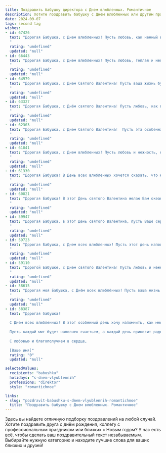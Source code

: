 ```yaml
---
title: Поздравить бабушку директора с Днем влюбленных. Романтичное
description: Хотите поздравить бабушку с Днем влюбленных или другим праздником? Наш ИИ создаст незабываемое поздравление, а вы обязательно выделитесь среди других.  
date: 2024-09-07
tags: second tag
wishes:
- id: 67426
  text: "Дорогая Бабушка, с Днем влюбленных! Пусть любовь, как нежный весенний цветок, расцветает в вашем сердце, наполняя его теплом и радостью. Желаю Вам океан нежности, море счастья и лучистую улыбку каждого дня!
  "
  rating: "undefined"
  updated: "null"
- id: 66443
  text: "Дорогая Бабушка, с Днем влюбленных! Пусть любовь, теплая и нежная, как Ваши объятия, всегда согревает Ваше сердце, а жизнь  будет полна прекрасных моментов, как яркие звезды на ночном небе.
  "
  rating: "undefined"
  updated: "null"
- id: 64979
  text: "Дорогая Бабушка, с Днем Святого Валентина! Пусть ваша жизнь будет полна любви, как прекрасный весенний сад, а сердце всегда греет теплота и нежность. Желаю вам здоровья, счастья и безграничной радости, чтобы каждый день был наполнен светлыми чувствами!
  "
  rating: "undefined"
  updated: "null"
- id: 63327
  text: "Дорогая Бабушка, с Днём святого Валентина! Пусть любовь, как прекрасный аромат цветов, наполняет Вашу жизнь радостью и счастьем. Желаю Вам крепкого здоровья, оптимизма, и чтобы каждый день был наполнен теплом и заботой близких!
  "
  rating: "undefined"
  updated: "null"
- id: 62303
  text: "Дорогая Бабушка, с Днем Святого Валентина!  Пусть эта особенная дата наполнит Вашу жизнь теплом и нежностью, как директор, Вы всегда управляли с любовью и заботой, пусть эта  искренняя любовь всегда будет Вашим компасом.
  "
  rating: "undefined"
  updated: "null"
- id: 61841
  text: "Дорогая Бабушка, с Днем влюбленных! Пусть любовь и нежность, как весенние цветы, цветут в твоем сердце и согревают тебя в этот прекрасный день.  Я желаю тебе много радости, улыбок и счастливых мгновений!  Ты - директор моего сердца, и я всегда буду любить и уважать тебя!
  "
  rating: "undefined"
  updated: "null"
- id: 61330
  text: "Дорогая Бабушка! В День всех влюбленных хочется сказать, что мы безумно любим тебя, нашу прекрасную Директор! Пусть твоя жизнь всегда будет полна любви, радости и нежности, как  прекрасный зимний вечер, усыпанном искрящим снегом.
  "
  rating: "undefined"
  updated: "null"
- id: 60821
  text: "Дорогая Бабушка! В этот День святого Валентина желаю Вам океан нежности, тепла и любви, как у директора, который заботится о своем любимом коллективе! Пусть каждый день будет наполнен радостью, а сердце бьется в унисон с ритмом счастья.
  "
  rating: "undefined"
  updated: "null"
- id: 59947
  text: "Дорогая Бабушка, в этот День святого Валентина, пусть Ваше сердце наполнится любовью, как весенний сад цветами! Пусть рядом всегда будут любящие сердца, а каждое мгновение жизни будет озарено нежной романтикой. С праздником!
  "
  rating: "undefined"
  updated: "null"
- id: 59723
  text: "Дорогая Бабушка, с Днем всех влюбленных! Пусть этот день наполнит Ваше сердце теплом, нежностью и любовью. Пусть ваша жизнь будет полна романтики, как директорский кабинет – уютом и комфортом.
  "
  rating: "undefined"
  updated: "null"
- id: 59110
  text: "Дорогой Бабушке, с Днем святого Валентина! Пусть любовь и нежность, которые ты даришь всему миру, вернутся к тебе сторицей. Пусть этот день принесет тебе море романтики, радости и чудесных мгновений. С любовью, твой директор! 💖
  "
  rating: "undefined"
  updated: "null"
- id: 58615
  text: "Дорогая моя Бабушка, с Днём всех влюблённых! Пусть ваша жизнь всегда будет наполнена любовью, как волшебный роман, а душа — такой же прекрасной, как в молодости, когда Вы были директором.
  "
  rating: "undefined"
  updated: "null"
- id: 38387
  text: "Дорогая бабушка!
  
  С Днем всех влюбленных! В этот особенный день хочу напомнить, как много любви и тепла вы приносите в нашу жизнь. Ваша мудрость и забота, как светлая звезда, освещают наш путь, и ваше сердце, полное любви, согревает души.
  
  Пусть каждый миг будет наполнен счастьем, а каждый день приносит радость и вдохновение. Вы — истинный пример любви и преданности, и мы все гордимся, что у нас есть такая удивительная бабушка.
  
  С любовью и благополучием в сердце,
  
  [Ваше имя]"
  rating: "0"
  updated: "null"

selectedValues:
  recipients: "babushku"
  holidays: "s-dnem-vlyublennih"
  professions: "direktor"
  style: "romantichnoe"

links:
- slug: "pozdravit-babushku-s-dnem-vlyublennih-romantichnoe"
  title: "Поздравить бабушку с Днем влюбленных. Романтичное"
---
```


Здесь вы найдете отличную подборку поздравлений на любой случай. 
Хотите поздравить друга с днём рождения, коллегу с профессиональным праздником или близких с Новым годом? У нас есть всё, чтобы сделать ваш поздравительный текст незабываемым. Выбирайте нужную категорию и находите лучшие слова для ваших близких и друзей!
